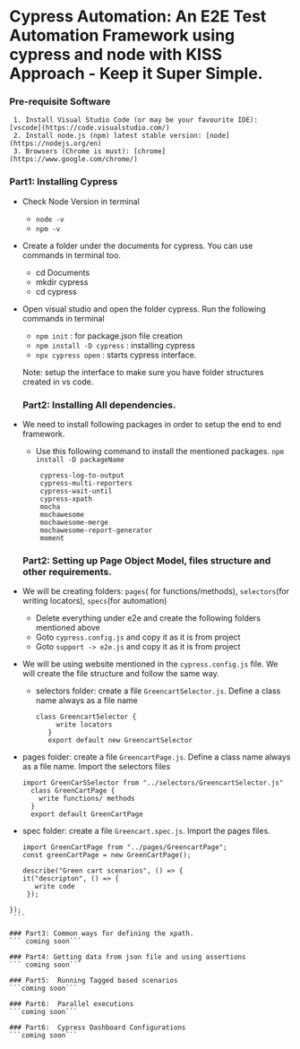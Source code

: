 
# Cypress Automation: An E2E Test Automation Framework using cypress and node with KISS Approach - Keep it Super Simple.

### Pre-requisite Software

     1. Install Visual Studio Code (or may be your favourite IDE): [vscode](https://code.visualstudio.com/)
     2. Install node.js (npm) latest stable version: [node](https://nodejs.org/en)
     3. Browsers (Chrome is must): [chrome](https://www.google.com/chrome/)

  ### Part1: Installing Cypress
  - Check Node Version in terminal
    * ``node -v``
    * ``npm -v``
  - Create a folder under the documents for cypress. You can use commands in terminal too.
    * cd Documents
    * mkdir cypress
    * cd cypress
  - Open visual studio and open the folder cypress. Run the following commands in terminal
    * ``npm init`` : for package.json file creation 
    * ``npm install -D cypress`` : installing cypress
    * ``npx cypress open`` : starts cypress interface.

    Note: setup the interface to make sure you have folder structures created in vs code.

    ### Part2: Installing All dependencies.
  - We need to install following packages in order to setup the end to end framework.
    * Use this following command to install the mentioned packages. ``npm install -D packageName``
      ```cypress-junit-reporter
       cypress-log-to-output
       cypress-multi-reporters
       cypress-wait-until
       cypress-xpath
       mocha
       mochawesome
       mochawesome-merge
       mochawesome-report-generator
       moment

    ### Part2: Setting up Page Object Model, files structure and other requirements.
  - We will be creating folders: ``pages``( for functions/methods), ``selectors``(for writing locators), ``specs``(for automation)
    * Delete everything under e2e and create the following folders mentioned above
    * Goto ``cypress.config.js`` and copy it as it is from project
    * Goto ``support -> e2e.js`` and copy it as it is from project

  - We will be using website mentioned in the ``cypress.config.js`` file. We will create the file structure and follow the same way.

    * selectors folder: create a file ``GreencartSelector.js``. Define a class name always as a file name

      ```
      class GreencartSelector {
           write locators
         }
         export default new GreencartSelector
       ```  
        
   * pages folder: create a file ``GreencartPage.js``. Define a class name always as a file name. Import the selectors files
      
      ```
      import GreenCarSSelector from "../selectors/GreencartSelector.js"
        class GreenCartPage {
          write functions/ methods
        }
        export default GreenCartPage
      ```

   * spec folder: create a file ``Greencart.spec.js``. Import the pages files.
     ```
     import GreenCartPage from "../pages/GreencartPage";
     const greenCartPage = new GreenCartPage();

     describe("Green cart scenarios", () => {
     it("descripton", () => {
        write code
      });
    });
     ```

    ### Part3: Common ways for defining the xpath.
    ``` coming soon```

    ### Part4: Getting data from json file and using assertions
    ``` coming soon```

    ### Part5:  Running Tagged based scenarios
    ```coming soon```

    ### Part6:  Parallel executions
    ```coming soon```

    ### Part6:  Cypress Dashboard Configurations
    ```coming soon```



    

     



